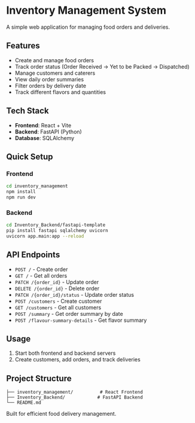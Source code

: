 # Inventory Management System

A simple web application for managing food orders and deliveries.

## Features

- Create and manage food orders
- Track order status (Order Received → Yet to be Packed → Dispatched)
- Manage customers and caterers
- View daily order summaries
- Filter orders by delivery date
- Track different flavors and quantities

## Tech Stack

- **Frontend**: React + Vite
- **Backend**: FastAPI (Python)
- **Database**: SQLAlchemy

## Quick Setup

### Frontend
```bash
cd inventory_management
npm install
npm run dev
```

### Backend
```bash
cd Inventory_Backend/fastapi-template
pip install fastapi sqlalchemy uvicorn
uvicorn app.main:app --reload
```

## API Endpoints

- `POST /` - Create order
- `GET /` - Get all orders
- `PATCH /{order_id}` - Update order
- `DELETE /{order_id}` - Delete order
- `PATCH /{order_id}/status` - Update order status
- `POST /customers` - Create customer
- `GET /customers` - Get all customers
- `POST /summary` - Get order summary by date
- `POST /flavour-summary-details` - Get flavor summary

## Usage

1. Start both frontend and backend servers
2. Create customers, add orders, and track deliveries

## Project Structure

```
├── inventory_management/          # React Frontend
├── Inventory_Backend/            # FastAPI Backend
└── README.md
```

Built for efficient food delivery management.
